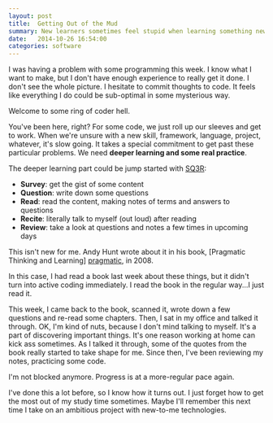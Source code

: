 ```yaml
---
layout: post
title:  Getting Out of the Mud
summary: New learners sometimes feel stupid when learning something new.  It's not easy, but the problem isn't intelligence.  It's often practice and familiarity.  One way to get that quickly is SQ3R.  Here's an introduction to the idea and how I applied it to my work.
date:   2014-10-26 16:54:00
categories: software
---
```

I was having a problem with some programming this week. I know what I want to make, but I don't have enough experience to really get it done.  I don't see the whole picture. I hesitate to commit thoughts to code.  It feels like everything I do could be sub-optimal in some mysterious way.

Welcome to some ring of coder hell.

You've been here, right?  For some code, we just roll up our sleeves and get to work.  When we're unsure with a new skill, framework, language, project, whatever, it's slow going.  It takes a special commitment to get past these particular problems.  We need __deeper learning and some real practice__.

The deeper learning part could be jump started with [SQ3R]:

* __Survey__: get the gist of some content
* __Question__: write down some questions
* __Read__: read the content, making notes of terms and answers to questions
* __Recite__: literally talk to myself (out loud) after reading
* __Review__: take a look at questions and notes a few times in upcoming days

This isn't new for me.  Andy Hunt wrote about it in his book, [Pragmatic Thinking and Learning] [pragmatic], in 2008.

In this case, I had read a book last week about these things, but it didn't turn into active coding immediately.  I read the book in the regular way...I just read it.

This week, I came back to the book, scanned it, wrote down a few questions and re-read some chapters.  Then, I sat in my office and talked it through.  OK, I'm kind of nuts, because I don't mind talking to myself.  It's a part of discovering important things.  It's one reason working at home can kick ass sometimes.  As I talked it through, some of the quotes from the book really started to take shape for me.  Since then, I've been reviewing my notes, practicing some code.

I'm not blocked anymore.  Progress is at a more-regular pace again.

I've done this a lot before, so I know how it turns out.  I just forget how to get the most out of my study time sometimes.  Maybe I'll remember this next time I take on an ambitious project with new-to-me technologies.

[pragmatic]: https://pragprog.com/book/ahptl/pragmatic-thinking-and-learning
[SQ3R]: http://www.studygs.net/texred2.htm
